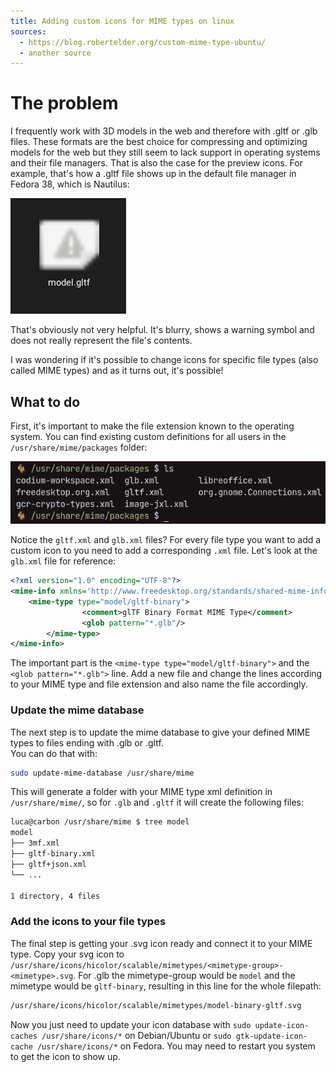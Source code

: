 ```yaml
---
title: Adding custom icons for MIME types on linux
sources:
  - https://blog.robertelder.org/custom-mime-type-ubuntu/
  - another source
---
```


# The problem

I frequently work with 3D models in the web and therefore with .gltf or .glb files. These formats are the best choice for compressing and optimizing models for the web but they still seem to lack support in operating systems and their file managers. That is also the case for the preview icons. For example, that's how a .gltf file shows up in the default file manager in Fedora 38, which is Nautilus:

![A window of the default file manager in Fedora 38 showing a broken file icon for the file named 'DamagedHelmet.gltf'](./gltf-before.jpg)

That's obviously not very helpful. It's blurry, shows a warning symbol and does not really represent the file's contents.

I was wondering if it's possible to change icons for specific file types (also called MIME types) and as it turns out, it's possible!

## What to do

First, it's important to make the file extension known to the operating system. You can find existing custom definitions for all users in the `/usr/share/mime/packages` folder:

![The contents of the /usr/share/mime/packages/ folder, showing multiple files with .xml extension](./output1.png)

Notice the `gltf.xml` and `glb.xml` files? For every file type you want to add a custom icon to you need to add a corresponding `.xml` file. Let's look at the `glb.xml` file for reference:

```xml
<?xml version="1.0" encoding="UTF-8"?>
<mime-info xmlns='http://www.freedesktop.org/standards/shared-mime-info'>
	<mime-type type="model/gltf-binary">
                <comment>glTF Binary Format MIME Type</comment>
                <glob pattern="*.glb"/>
        </mime-type>
</mime-info>
```

The important part is the `<mime-type type="model/gltf-binary">` and the `<glob pattern="*.glb">` line. Add a new file and change the lines according to your MIME type and file extension and also name the file accordingly.

### Update the mime database

The next step is to update the mime database to give your defined MIME types to files ending with .glb or .gltf.  
You can do that with:

```bash
sudo update-mime-database /usr/share/mime
```

This will generate a folder with your MIME type xml definition in `/usr/share/mime/`, so for `.glb` and `.gltf` it will create the following files:

```bash
luca@carbon /usr/share/mime $ tree model
model
├── 3mf.xml
├── gltf-binary.xml
├── gltf+json.xml
└── ...

1 directory, 4 files
```

### Add the icons to your file types

The final step is getting your .svg icon ready and connect it to your MIME type. Copy your svg icon to `/usr/share/icons/hicolor/scalable/mimetypes/<mimetype-group>-<mimetype>.svg`. For .glb the mimetype-group would be `model` and the mimetype would be `gltf-binary`, resulting in this line for the whole filepath:

```bash
/usr/share/icons/hicolor/scalable/mimetypes/model-binary-gltf.svg
```

Now you just need to update your icon database with `sudo update-icon-caches /usr/share/icons/*` on Debian/Ubuntu or `sudo gtk-update-icon-cache /usr/share/icons/*` on Fedora. You may need to restart you system to get the icon to show up.
